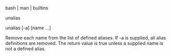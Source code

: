  bash | man | builtins

unalias

unalias [-a] [name ...]

Remove each name from the list of defined aliases. 
If -a is supplied, all alias definitions are removed. 
The return value is true unless a supplied name is not a defined alias.